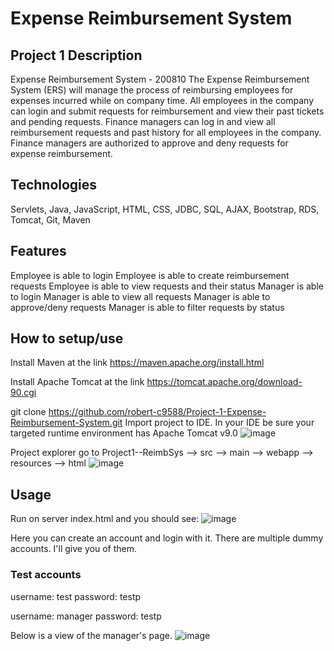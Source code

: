 # Expense Reimbursement System
## Project 1 Description

Expense Reimbursement System - 200810
The Expense Reimbursement System (ERS) will manage the process of reimbursing employees for expenses incurred while on company time. All employees in the company can login and submit requests for reimbursement and view their past tickets and pending requests. Finance managers can log in and view all reimbursement requests and past history for all employees in the company. Finance managers are authorized to approve and deny requests for expense reimbursement.

## Technologies 
Servlets, Java, JavaScript, HTML, CSS, JDBC, SQL, AJAX, Bootstrap, RDS, Tomcat, Git, Maven

## Features
Employee is able to login
Employee is able to create reimbursement requests
Employee is able to view requests and their status
Manager is able to login
Manager is able to view all requests
Manager is able to approve/deny requests
Manager is able to filter requests by status

## How to setup/use
Install Maven at the link https://maven.apache.org/install.html

Install Apache Tomcat at the link https://tomcat.apache.org/download-90.cgi

git clone https://github.com/robert-c9588/Project-1-Expense-Reimbursement-System.git
Import project to IDE. In your IDE be sure your targeted runtime environment has Apache Tomcat v9.0
![image](https://user-images.githubusercontent.com/79052471/112250911-80ebb700-8c17-11eb-8514-50f23f8b1995.png)

Project explorer go to
Project1--ReimbSys --> src --> main --> webapp --> resources --> html
![image](https://user-images.githubusercontent.com/79052471/112250845-61ed2500-8c17-11eb-9750-3b5e1d6c7cbf.png)

## Usage
Run on server index.html and you should see:
![image](https://user-images.githubusercontent.com/79052471/112251420-70880c00-8c18-11eb-94f0-c76fd38aeaae.png)

Here you can create an account and login with it.
There are multiple dummy accounts. I'll give you of them.
### Test accounts 
username: test
password: testp

username: manager
password: testp

Below is a view of the manager's page.
![image](https://user-images.githubusercontent.com/79052471/112251778-1b002f00-8c19-11eb-8771-e613b928b190.png)


